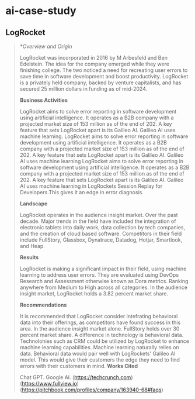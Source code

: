 # ai-case-study
## LogRocket
>**Overview and Origin*
>
>LogRocket was incorporated in 2016 by M Arbesfeld and Ben Edelstein. The idea for the company emerged while they were finishing college. The two noticed a need for recreating user errors to save time in software development and boost productivity. LogRocket is a privately held company, backed by venture capitalists, and has secured 25 million dollars in funding as of mid-2024.
>
>**Business Activities**
>
>LogRocket aims to solve error reporting in software development using artificial intelligence. It operates as a B2B company with a projected market size of 153 million as of the end of 202. A key feature that sets LogRocket apart is its Galileo AI. Galileo AI uses machine learning. LogRocket aims to solve error reporting in software development using artificial intelligence. It operates as a B2B company with a projected market size of 153 million as of the end of 202. A key feature that sets LogRocket apart is its Galileo AI. Galileo AI uses machine learning LogRocket aims to solve error reporting in software development using artificial intelligence. It operates as a B2B company with a projected market size of 153 million as of the end of 202. A key feature that sets LogRocket apart is its Galileo AI. Galileo AI uses machine learning in LogRockets Session Replay for Developers.This gives it an edge in error diagnosis.
>
>**Landscape**
>
>LogRocket operates in the audience insight market. Over the past decade. Major trends in the field have included the integration of electronic tablets into daily work, data collection by tech companies, and the creation of cloud based software. Competitors in their field include FullStory, Glassbox, Dynatrace, Datadog, Hotjar, Smartlook, and Heap. 
>
>**Results**
>
>LogRocket is making a significant impact in their field, using machine learning to address user errors. They are evaluated using DevOps Research and Assessment otherwise known as Dora metrics. Ranking anywhere from Medium to High across all categories. In the audience insight market, LogRocket holds a 3.82 percent market share. 
>
>**Recommendations**
>
>It is recommended that LogRocket consider intefrating behavioral data into their offerings, as competitors have found success in this area. In the audience insight market alone. FullStory holds over 30 percent market share. A difference in technology is behavioral data. Technolohies such as CRM could be utilized by LogRocket to enhance machine learning capabilities. Machine learning naturally relies on data. Behavioral data would pair well with LogRockets' Galileo AI model. This would give their customers the edge they need to find errors with their customers in mind. 
>**Works Cited**
>
>Chat GPT. Google AI. (https://techcrunch.com) (https://www.fullview.io) (https://pitchbook.com/profiles/company/163940-68#faqs)

